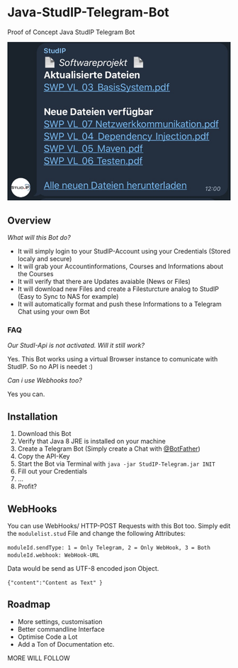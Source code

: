 # Java-StudIP-Telegram-Bot
Proof of Concept Java StudIP Telegram Bot

![Telegram_01](Screenshots/Screenshot_Telegram_02.jpg)

## Overview

*What will this Bot do?*
 - It will simply login to your StudIP-Account using your Credentials (Stored localy and secure)
 - It will grab your Accountinformations, Courses and Informations about the Courses
 - It will verify that there are Updates avaiable (News or Files)
 - It will download new Files and create a Filesturcture analog to StudIP (Easy to Sync to NAS for example)
 - It will automatically format and push these Informations to a Telegram Chat using your own Bot
 
 ### FAQ
 *Our StudI-Api is not activated. Will it still work?*
 
Yes. This Bot works using a virtual Browser instance to comunicate with StudIP. So no API is needet :)

 *Can i use Webhooks too?*
 
 Yes you can.

## Installation

1. Download this Bot
2. Verify that Java 8 JRE is installed on your machine
3. Create a Telegram Bot (Simply create a Chat with [@BotFather](https://t.me/BotFather))
4. Copy the API-Key
5. Start the Bot via Terminal with `java -jar StudIP-Telegram.jar INIT`
6. Fill out your Credentials
7. ...
8. Profit?

## WebHooks
You can use WebHooks/ HTTP-POST Requests with this Bot too. Simply edit the `modulelist.stud` File and change the following Attributes:

`
moduleId.sendType:
1 = Only Telegram,
2 = Only WebHook,
3 = Both
`
`moduleId.webhook: WebHook-URL`

Data would be send as UTF-8 encoded json Object.

`{"content":"Content as Text"
}`


## Roadmap

- More settings, customisation
- Better commandline Interface
- Optimise Code a Lot
- Add a Ton of Documentation
etc.

MORE WILL FOLLOW
